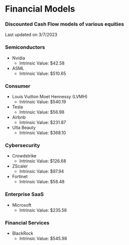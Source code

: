 # Financial Models
### Discounted Cash Flow models of various equities

Last updated on 3/7/2023

### Semiconductors
- Nvidia
  - Intrinsic Value: $42.58
- ASML
  - Intrinsic Value: $510.65

### Consumer
- Louis Vuitton Moet Hennessy (LVMH)
  - Intrinsic Value: $540.19
- Tesla
  - Intrinsic Value: $56.98
- Airbnb
  - Intrinsic Value: $231.87
- Ulta Beauty
  - Intrinsic Value: $368.10

### Cybersecurity
- Crowdstrike
  - Intrinsic Value: $126.68
- ZScaler
  - Intrinsic Value: $97.94
- Fortinet
  - Intrinsic Value: $58.48

### Enterprise SaaS
- Microsoft
  - Intrinsic Value: $235.58

### Financial Services
- BlackRock
  - Intrinsic Value: $545.98
